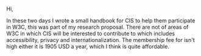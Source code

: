 Hi,

In these two days I wrote a small handbook for CIS to help them participate in
W3C, this was part of my research proposal. There are not of areas of W3C in which CIS
will be interested to contribute to which includes accessibility, privacy and
internationalization. The membership fee for isn't high either it is 1905 USD a
year, which I think is quite affordable.
